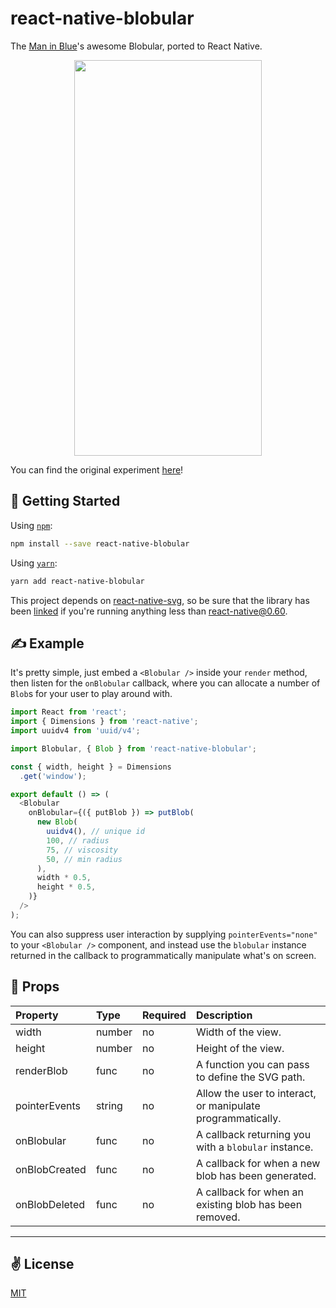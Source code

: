# react-native-blobular
The [Man in Blue](https://www.themaninblue.com)'s awesome Blobular, ported to React Native.

<p align="center">
  <img src="./bin/out.gif" width="300" height="633">
</p>

You can find the original experiment [here](https://www.themaninblue.com/experiment/Blobular/)!

## 🚀 Getting Started

Using [`npm`]():

```sh
npm install --save react-native-blobular
```

Using [`yarn`]():

```sh
yarn add react-native-blobular
```

This project depends on [react-native-svg](https://github.com/react-native-community/react-native-svg), so be sure that the library has been [linked](https://github.com/react-native-community/react-native-svg#installation) if you're running anything less than [react-native@0.60](https://facebook.github.io/react-native/blog/2019/07/03/version-60).

## ✍️ Example
It's pretty simple, just embed a `<Blobular />` inside your `render` method, then listen for the `onBlobular` callback, where you can allocate a number of `Blob`s for your user to play around with.

```javascript
import React from 'react';
import { Dimensions } from 'react-native';
import uuidv4 from 'uuid/v4';

import Blobular, { Blob } from 'react-native-blobular';

const { width, height } = Dimensions
  .get('window');

export default () => (
  <Blobular
    onBlobular={({ putBlob }) => putBlob(
      new Blob(
        uuidv4(), // unique id
        100, // radius
        75, // viscosity
        50, // min radius
      ),
      width * 0.5,
      height * 0.5,
    )}
  />
);
```

You can also suppress user interaction by supplying `pointerEvents="none"` to your `<Blobular />` component, and instead use the `blobular` instance returned in the callback to programmatically manipulate what's on screen.

## 📌 Props

Property | Type | Required | Description
:--- | :--- | :--- | :--- 
width|number|no|Width of the view.
height|number|no|Height of the view.
renderBlob|func|no|A function you can pass to define the SVG path.
pointerEvents|string|no|Allow the user to interact, or manipulate programmatically.
onBlobular|func|no|A callback returning you with a `blobular` instance.
onBlobCreated|func|no|A callback for when a new blob has been generated.
onBlobDeleted|func|no|A callback for when an existing blob has been removed.
-----



## ✌️ License
[MIT](https://opensource.org/licenses/MIT)
